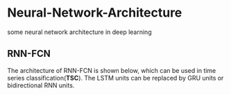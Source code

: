 # Neural-Network-Architecture
some neural network architecture in deep learning

## RNN-FCN
The architecture of RNN-FCN is shown below, which can be used in time series classification(**TSC**). The LSTM units can be replaced by GRU units or bidirectional RNN units.
